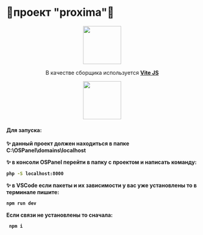 # 🎀проект "proxima"🎀

<p align="center">
  <img width="100px" src="https://upload.wikimedia.org/wikipedia/commons/thumb/9/99/Unofficial_JavaScript_logo_2.svg/2048px-Unofficial_JavaScript_logo_2.svg.png">
</p>

<p align="center">В качестве сборщика используется <a href="https://vitejs.dev/"><b>Vite JS<b></a></p>
<p align="center">
  <img width="100px" src="https://upload.wikimedia.org/wikipedia/commons/thumb/f/f1/Vitejs-logo.svg/1200px-Vitejs-logo.svg.png">
</p>

#### Для запуска:

✨ данный проект должен находиться в папке C:\OSPanel\domains\localhost

✨ в консоли OSPanel перейти в папку с проектом и написать команду:

```sh
php -S localhost:8000
```

✨ в VSCode если пакеты и их зависимости у вас уже установлены то в терминале пишите:

```sh
npm run dev
```

Если связи не установлены то сначала:

```sh
 npm i
```

